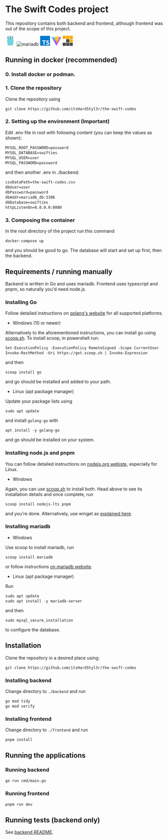 # The Swift Codes project

This repository contains both backend and frontend, although frontend was out of the scope of this project.

<img src="https://raw.githubusercontent.com/devicons/devicon/master/icons/go/go-original.svg" alt="go" width="32" height="32"/> <img src="https://www.vectorlogo.zone/logos/mariadb/mariadb-icon.svg" alt="mariadb" width="32" height="32"/> <img src="https://raw.githubusercontent.com/devicons/devicon/master/icons/typescript/typescript-plain.svg" alt="typescript" width="32" height="32"/> <img src="https://raw.githubusercontent.com/devicons/devicon/master/icons/vitejs/vitejs-original.svg" alt="vitejs" width="32" height="32"/> <img src="https://raw.githubusercontent.com/devicons/devicon/master/icons/pnpm/pnpm-original.svg" alt="pnpm" width="32" height="32"/>

## Running in docker (recommended)

### 0. Install docker or podman.

### 1. Clone the repository

Clone the repository using

```
git clone https://github.com/itsHardStyl3r/the-swift-codes
```

### 2. Setting up the environment (Important)

Edit .env file in root with following content (you can keep the values as shown):

```
MYSQL_ROOT_PASSWORD=password
MYSQL_DATABASE=swifties
MYSQL_USER=user
MYSQL_PASSWORD=password
```

and then another .env in ./backend:

```
csvDataPath=the-swift-codes.csv
dbUser=user
dbPassword=password
dbAddr=mariadb_db:3306
dbDatabase=swifties
httpListenOn=0.0.0.0:8080
```

### 3. Composing the container

In the root directory of the project run this command

```
docker-compose up
```

and you should be good to go. The database will start and set up first, then the backend.

## Requirements / running manually

Backend is written in Go and uses mariadb. Frontend uses typescript and pnpm, so naturally you'd need node.js.

### Installing Go

Follow detailed instructions on [golang's website](https://go.dev/doc/install) for all supported platforms.

- Windows (10 or newer)

Alternatively to the aforementioned instructions, you can install go using [scoop.sh](https://scoop.sh/).
To install scoop, in powershell run:

```
Set-ExecutionPolicy -ExecutionPolicy RemoteSigned -Scope CurrentUser
Invoke-RestMethod -Uri https://get.scoop.sh | Invoke-Expression
```

and then

```
scoop install go
```

and go should be installed and added to your path.

- Linux (apt package manager)

Update your package lists using

```
sudo apt update
```

and install `golang-go` with

```
apt install -y golang-go
```

and go should be installed on your system.

### Installing node.js and pnpm

You can follow detailed instructions on [nodejs.org webiste](https://nodejs.org/en/download), especially for Linux.

- Windows

Again, you can use [scoop.sh](https://scoop.sh/) to install both. Head above to see its installation details and once
complete, run

```
scoop install nodejs-lts pnpm
```

and you're done. Alternatively, use winget
as [explained here](https://nodejs.org/en/download/package-manager/all#windows-1).

### Installing mariadb

- Windows

Use scoop to install mariadb, run

```
scoop install mariadb
```

or follow instructions [on mariadb website](https://mariadb.com/kb/en/installing-mariadb-msi-packages-on-windows/).

- Linux (apt package manager)

Run

```
sudo apt update
sudo apt install -y mariadb-server
```

and then

```
sudo mysql_secure_installation
```

to configure the database.

## Installation

Clone the repository in a desired place using:

```
git clone https://github.com/itsHardStyl3r/the-swift-codes
```

### Installing backend

Change directory to `./backend` and run

```
go mod tidy
go mod verify
```

### Installing frontend

Change directory to `./frontend` and run

```
pnpm install
```

## Running the applications

### Running backend

```
go run cmd/main.go
```

### Running frontend

```
pnpm run dev
```

## Running tests (backend only)

See [backend README](backend/README.md#running-tests).